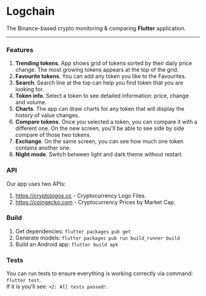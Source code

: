 # Logchain

The Binance-based crypto monitoring & comparing **Flutter** application.

---

### Features
1. **Trending tokens**. App shows grid of tokens sorted by their daily price change. The most growing tokens appears at the top of the grid.
2. **Favourite tokens**. You can add any token you like to the Favourites.
3. **Search**. Search line at the top can help you find token that you are looking for.
4. **Token info**. Select a token to see detailed information: price, change and volume.
5. **Charts**. The app can draw charts for any token that will display the history of value changes.
6. **Compare tokens**. Once you selected a token, you can compare it with a different one. On the new screen, you'll be able to see side by side compare of those two tokens.
7. **Exchange**. On the same screen, you can see how much one token contains another one.
8. **Night mode**. Switch between light and dark theme without restart.

### API
Our app uses two APIs:
1. https://cryptologos.cc - Cryptocurrency Logo Files.
2. https://coingecko.com - Cryptocurrency Prices by Market Cap.

### Build
1. Get dependencies: `flutter packages pub get`
2. Generate models: `flutter packages pub run build_runner build`
3. Build an Android app: `flutter build apk`

### Tests
You can run tests to ensure everything is working correctly via command: `flutter test`.  
If it is you'll see: `+2: All tests passed!`.


